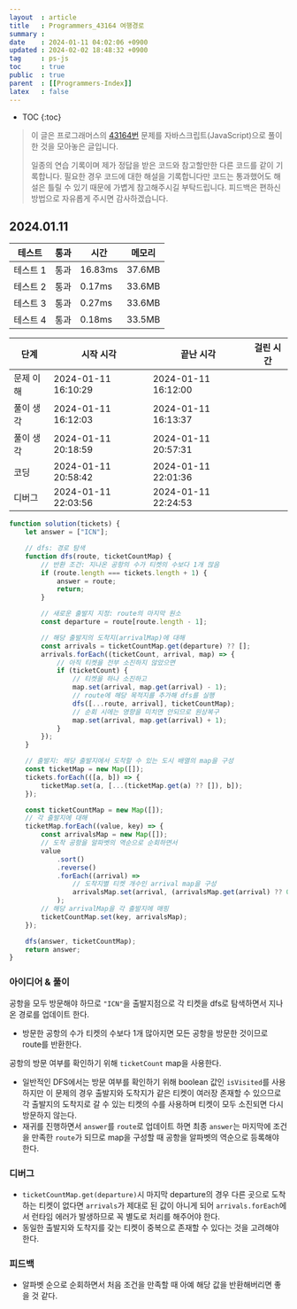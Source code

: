 ```yaml
---
layout  : article
title   : Programmers_43164 여행경로
summary : 
date    : 2024-01-11 04:02:06 +0900
updated : 2024-02-02 18:48:32 +0900
tag     : ps-js
toc     : true
public  : true
parent  : [[Programmers-Index]]
latex   : false
---
```

* TOC
{:toc}

> 이 글은 프로그래머스의 [43164번](https://programmers.co.kr/learn/courses/30/lessons/43164) 문제를 자바스크립트(JavaScript)으로 풀이한 것을 모아놓은 글입니다.
>
> 일종의 연습 기록이며 제가 정답을 받은 코드와 참고할만한 다른 코드를 같이 기록합니다. 필요한 경우 코드에 대한 해설을 기록합니다만 코드는 통과했어도 해설은 틀릴 수 있기 때문에 가볍게 참고해주시길 부탁드립니다. 피드백은 편하신 방법으로 자유롭게 주시면 감사하겠습니다.

## 2024.01.11

| 테스트    | 통과 | 시간    | 메모리 |
| --------- | ---- | ------  | ------ |
| 테스트 1  | 통과 | 16.83ms | 37.6MB |
| 테스트 2  | 통과 | 0.17ms  | 33.6MB |
| 테스트 3  | 통과 | 0.27ms  | 33.6MB |
| 테스트 4  | 통과 | 0.18ms  | 33.5MB |

| 단계      | 시작 시각           | 끝난 시각           | 걸린 시간 |
| --------- | ------------------- | ------------------- | --------- |
| 문제 이해 | 2024-01-11 16:10:29 | 2024-01-11 16:12:00 |           |
| 풀이 생각 | 2024-01-11 16:12:03 | 2024-01-11 16:13:37 |           |
| 풀이 생각 | 2024-01-11 20:18:59 | 2024-01-11 20:57:31 |           |
| 코딩      | 2024-01-11 20:58:42 | 2024-01-11 22:01:36 |           |
| 디버그    | 2024-01-11 22:03:56 | 2024-01-11 22:24:53 |           |

```js
function solution(tickets) {
    let answer = ["ICN"];

    // dfs: 경로 탐색
    function dfs(route, ticketCountMap) {
        // 반환 조건: 지나온 공항의 수가 티켓의 수보다 1개 많음
        if (route.length === tickets.length + 1) {
            answer = route;
            return;
        }

        // 새로운 출발지 지정: route의 마지막 원소
        const departure = route[route.length - 1];

        // 해당 출발지의 도착지(arrivalMap)에 대해
        const arrivals = ticketCountMap.get(departure) ?? [];
        arrivals.forEach((ticketCount, arrival, map) => {
            // 아직 티켓을 전부 소진하지 않았으면
            if (ticketCount) {
                // 티켓을 하나 소진하고
                map.set(arrival, map.get(arrival) - 1);
                // route에 해당 목적지를 추가해 dfs를 실행
                dfs([...route, arrival], ticketCountMap);
                // 순회 시에는 영향을 미치면 안되므로 원상복구
                map.set(arrival, map.get(arrival) + 1);
            }
        });
    }

    // 출발지: 해당 출발지에서 도착할 수 있는 도시 배열의 map을 구성
    const ticketMap = new Map([]);
    tickets.forEach(([a, b]) => {
        ticketMap.set(a, [...(ticketMap.get(a) ?? []), b]);
    });

    const ticketCountMap = new Map([]);
    // 각 출발지에 대해
    ticketMap.forEach((value, key) => {
        const arrivalsMap = new Map([]);
        // 도착 공항을 알파벳의 역순으로 순회하면서
        value
            .sort()
            .reverse()
            .forEach((arrival) =>
                // 도착지별 티켓 개수인 arrival map을 구성
                arrivalsMap.set(arrival, (arrivalsMap.get(arrival) ?? 0) + 1)
            );
        // 해당 arrivalMap을 각 출발지에 매핑
        ticketCountMap.set(key, arrivalsMap);
    });

    dfs(answer, ticketCountMap);
    return answer;
}
```

### 아이디어 & 풀이

공항을 모두 방문해야 하므로 `"ICN"`을 출발지점으로 각 티켓을 dfs로 탐색하면서 지나온 경로를 업데이트 한다.

* 방문한 공항의 수가 티켓의 수보다 1개 많아지면 모든 공항을 방문한 것이므로 route를 반환한다.

공항의 방문 여부를 확인하기 위해 `ticketCount` map을 사용한다.

* 일반적인 DFS에서는 방문 여부를 확인하기 위해 boolean 값인 `isVisited`를 사용하지만 이 문제의 경우 출발지와 도착지가 같은 티켓이 여러장 존재할 수 있으므로 각 출발지의 도착지로 갈 수 있는 티켓의 수를 사용하며 티켓이 모두 소진되면 다시 방문하지 않는다.
* 재귀를 진행하면서 `answer`를 `route`로 업데이트 하면 최종 `answer`는 마지막에 조건을 만족한 `route`가 되므로 map을 구성할 때 공항을 알파벳의 역순으로 등록해야 한다.

### 디버그

* `ticketCountMap.get(departure)`시 마지막 departure의 경우 다른 곳으로 도착하는 티켓이 없다면 `arrivals`가 제대로 된 값이 아니게 되어 `arrivals.forEach`에서 런타임 에러가 발생하므로 꼭 별도로 처리를 해주어야 한다.
* 동일한 출발지와 도착지를 갖는 티켓이 중복으로 존재할 수 있다는 것을 고려해야 한다.

### 피드백

* 알파벳 순으로 순회하면서 처음 조건을 만족할 때 아예 해당 값을 반환해버리면 좋을 것 같다.
